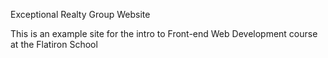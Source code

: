 Exceptional Realty Group Website

This is an example site for the intro to Front-end Web Development course at the Flatiron School
